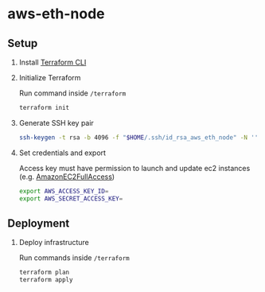 # aws-eth-node

## Setup

1. Install [Terraform CLI](https://developer.hashicorp.com/terraform/tutorials/aws-get-started/install-cli)

1. Initialize Terraform

   Run command inside `/terraform`

   ```bash
   terraform init
   ```

1. Generate SSH key pair

   ```bash
   ssh-keygen -t rsa -b 4096 -f "$HOME/.ssh/id_rsa_aws_eth_node" -N ''
   ```

1. Set credentials and export

   Access key must have permission to launch and update ec2 instances (e.g. [AmazonEC2FullAccess](https://docs.aws.amazon.com/aws-managed-policy/latest/reference/AmazonEC2FullAccess.html))

   ```bash
   export AWS_ACCESS_KEY_ID=
   export AWS_SECRET_ACCESS_KEY=
   ```

## Deployment

1. Deploy infrastructure

   Run commands inside `/terraform`

   ```bash
   terraform plan
   terraform apply
   ```
